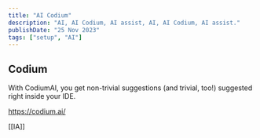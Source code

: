 ```yaml
---
title: "AI Codium"
description: "AI, AI Codium, AI assist, AI, AI Codium, AI assist."
publishDate: "25 Nov 2023"
tags: ["setup", "AI"]
---
```


## Codium

With CodiumAI, you get non-trivial suggestions (and trivial, too!) suggested right inside your IDE.

<https://codium.ai/>

[[IA]]
